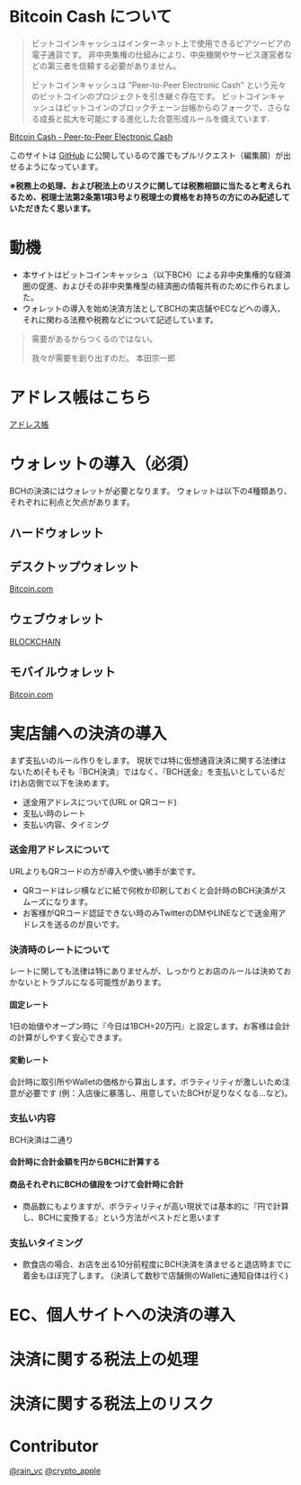 # Bitcoin Cash について

> ビットコインキャッシュはインターネット上で使用できるピアツーピアの電子通貨です。
> 非中央集権の仕組みにより、中央機関やサービス運営者などの第三者を信頼する必要がありません。
>
> ビットコインキャッシュは "Peer-to-Peer Electronic Cash" という元々のビットコインのプロジェクトを引き継ぐ存在です。
> ビットコインキャッシュはビットコインのブロックチェーン台帳からのフォークで、さらなる成長と拡大を可能にする進化した合意形成ルールを備えています.

[Bitcoin Cash - Peer-to-Peer Electronic Cash](https://www.bitcoincash.org/)

このサイトは [GitHub](https://github.com/Bitcoin-Cash-JP/guidelines) に公開しているので誰でもプルリクエスト（編集願）が出せるようになっています。

**※税務上の処理、および税法上のリスクに関しては税務相談に当たると考えられるため、税理士法第2条第1項3号より税理士の資格をお持ちの方にのみ記述していただきたく思います。**

# 動機

- 本サイトはビットコインキャッシュ（以下BCH）による非中央集権的な経済圏の促進、およびその非中央集権型の経済圏の情報共有のために作られました。
- ウォレットの導入を始め決済方法としてBCHの実店舗やECなどへの導入、それに関わる法務や税務などについて記述しています。

> 需要があるからつくるのではない。
>
> 我々が需要を創り出すのだ。 本田宗一郎

# アドレス帳はこちら
[アドレス帳](ADDRESSLIST.md)

# ウォレットの導入（必須）

BCHの決済にはウォレットが必要となります。
ウォレットは以下の4種類あり、それぞれに利点と欠点があります。

## ハードウォレット

## デスクトップウォレット
[Bitcoin.com](https://www.bitcoin.com/)

## ウェブウォレット
[BLOCKCHAIN](https://blockchain.info/ja/wallet/#/)

## モバイルウォレット
[Bitcoin.com](https://www.bitcoin.com/)

# 実店舗への決済の導入
まず支払いのルール作りをします。
現状では特に仮想通貨決済に関する法律はないため(そもそも『BCH決済』ではなく、『BCH送金』を支払いとしているだけ)お店側で以下を決めます。
 - 送金用アドレスについて(URL or QRコード)
 - 支払い時のレート
 - 支払い内容、タイミング

### 送金用アドレスについて
URLよりもQRコードの方が導入や使い勝手が楽です。

 - QRコードはレジ横などに紙で何枚か印刷しておくと会計時のBCH決済がスムーズになります。
 - お客様がQRコード認証できない時のみTwitterのDMやLINEなどで送金用アドレスを送るのが良いです。

### 決済時のレートについて
レートに関しても法律は特にありませんが、しっかりとお店のルールは決めておかないとトラブルになる可能性があります。

#### 固定レート
1日の始値やオープン時に『今日は1BCH=20万円』と設定します。お客様は会計の計算がしやすく安心できます。
#### 変動レート
会計時に取引所やWalletの価格から算出します。ボラティリティが激しいため注意が必要です
(例：入店後に暴落し、用意していたBCHが足りなくなる…など)。

### 支払い内容
BCH決済は二通り
#### 会計時に合計金額を円からBCHに計算する
#### 商品それぞれにBCHの値段をつけて会計時に合計
 - 商品数にもよりますが、ボラティリティが高い現状では基本的に『円で計算し、BCHに変換する』という方法がベストだと思います

### 支払いタイミング
 - 飲食店の場合、お店を出る10分前程度にBCH決済を済ませると退店時までに着金もほぼ完了します。
  (決済して数秒で店舗側のWalletに通知自体は行く)
 

# EC、個人サイトへの決済の導入

# 決済に関する税法上の処理

# 決済に関する税法上のリスク

# Contributor
[@rain_vc](https://twitter.com/rain_vc/)
[@crypto_apple](https://twitter.com/crypto_apple)
